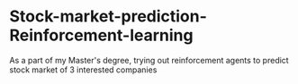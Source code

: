 # Stock-market-prediction-Reinforcement-learning
As a part of my Master's degree, trying out reinforcement agents to predict stock market of 3 interested companies
